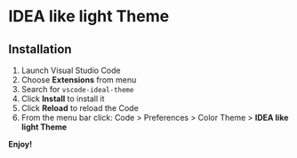 # IDEA like light Theme

## Installation

1. Launch Visual Studio Code
2. Choose __Extensions__ from menu
3. Search for `vscode-ideal-theme`
4. Click __Install__ to install it
5. Click __Reload__ to reload the Code
6. From the menu bar click: Code > Preferences > Color Theme > __IDEA like light Theme__

**Enjoy!**
